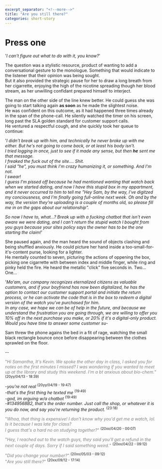 ```yaml
---
excerpt_separator: "<!--more-->"
title: "Are you still there?"
categories: short-story
---
```


 # Press one
 
 '_I can't figure out what to do with it, you know?_'

The question was a stylistic resource, product of wanting to add a conversational gesture to the monologue. Something that would indicate to the listener that their opinion was being sought.<br>
But it also provided the strategic pause for her to draw a long breath from her cigarrette, enjoying the high of the nicotine spreading though her blood stream, as her unwilling confidant prepared himself to interject.

The man on the other side of the line knew better. He could guess she was going to start talking again **as soon** as he made the slightest noise. <br>
He was confident on this outcome, as it had happened three times already in the span of the phone-call. He silently watched the timer on his screen, long past the SLA golden standard for customer support calls.  
He ventured a respectful cough, and she quickly took her queue to continue:

'_I didn't break up with him, and technically he never broke up with me either. But he's not going to come back, or at least his body isn't._<br>
_I tried logging in once, just to see if it made any sense, but then **he** sent me that message._<br>
_I freaked the fuck out of the site.... Shit._<br>
_I said "he", you must think I'm crazy humanizing it, or something.  And I'm not._<br>
_I swear!<br>
I guess I'm pissed off because he had mentioned wanting that watch back when we started dating, and now I have this stupid box in my appartment, and it never occurred to him to tell me "Hey Sam, by the way, I've digitzed my conciousness, and I'm finally going full-online next week. Oh and by the way, the version they're uploading is a couple of months old, so please fill me in on the gaps about our relationship"._<br>

_So now I have to, what...? Break up with a fucking chatbot that isn't even aware we were dating, and I can't return the stupid watch I bought from you guys because your sites policy says the owner has to be the one starting the claim!_'

She paused again, and the man heard the sound of objects clashing and being shuffled anxiously. He could picture her hand inside a too-small-for-it's-content purse, looking for a lighter.<br>
He mentally counted to seven, picturing the actions of oppening the box, picking one cigarrette with between index and middle finger, while ring and pinky held the fire. He heard the metallic "click" five seconds in. Two... One...

'_Ma'am, our company recognizes eternalized citizens as valuable customers, and if your boyfriend has now been digitalized, he has the option to contact our customer support portal and initiate the return process, or he can activate the code that is in the box to redeem a digital version of the watch you've purchased for him._<br>
_In any case, we hope we can be of help in the future, and because we understand the frustration you are going through, we are willing to offer you 10% off in the next purchase you make, or 20% if it's a digital-only product._<br>
_Would you have time to answer some customer su_-

Sam threw the phone agains the bed in a fit of rage, watching the small black rectangle bounce once before disappearing between the clothes sprawled on the floor.

--

 <span style="color:gray">"_Hi Samantha, It's Kevin. We spoke the other day in class, I asked you for notes on the first minutes I missed? I was wondering if you wanted to meet up at the library and study this weekend. I'm a bt anxious about bio-chem._" </span><sup>(20yy/04/13 - 18:39)</sup>

-_you're not real_ <sup>(20yy/04/19 - 19:47)</sup><br>
-_that's the first thing he texted me_ <sup>(19:49)</sup><br>
-_god, im arguing w/a chatbot_ <sup>(19:49)</sup><br>
-_#1349568B2, that's the order number. Just call the shop, or whatever it is you do now, and say you're returning the product._ <sup>(23:18)</sup>

<span style="color:gray">"_Whoa, that thing is expensive! I don't know why you'd get me a watch, lol. Is it because I was late for class?_ <br>
_I guess that's a hard no on studying together?_"</span> <sup>(20xx/04/20 - 00:07)</sup>

<span style="color:gray">"_Hey, I reached out to the watch guys, they said you'll get a refund in the next couple of days. Sorry if I said something weird._" </span><sup>(20xx/04/22 - 09:12)</sup>

<span style="color:gray">"_Did you change your number?_" </span><sup>(20xx/05/03 - 09:12)</sup><br>
<span style="color:gray">"_Are you still there?_" </span><sup>(20xx/09/12 - 17:14)</sup>
